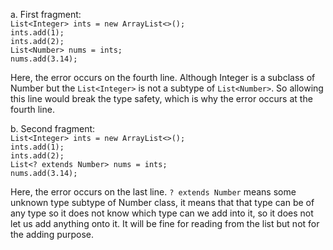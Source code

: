 a. First fragment:\
`List<Integer> ints = new ArrayList<>();`\
`ints.add(1);`\
`ints.add(2);`\
`List<Number> nums = ints;`\
`nums.add(3.14);`

Here, the error occurs on the fourth line. Although Integer is a subclass of Number but the `List<Integer>` is not 
a subtype of `List<Number>`. So allowing this line would break the type safety, which is why the error
occurs at the fourth line.

b. Second fragment:\
`List<Integer> ints = new ArrayList<>();`\
`ints.add(1);`\
`ints.add(2);`\
`List<? extends Number> nums = ints;`\
`nums.add(3.14);`

Here, the error occurs on the last line. `? extends Number` means some unknown 
type subtype of Number class, it means that that type can be of any type so it
does not know which type can we add into it, so it does not let us add anything
onto it. It will be fine for reading from the list but not for the adding purpose.